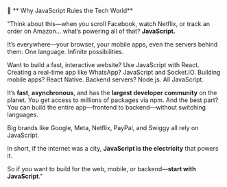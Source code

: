 🎤 ** Why JavaScript Rules the Tech World**

"Think about this—when you scroll Facebook, watch Netflix, or track an order on Amazon… what’s powering all of that? **JavaScript.**

It’s everywhere—your browser, your mobile apps, even the servers behind them. One language. Infinite possibilities.

Want to build a fast, interactive website? Use JavaScript with React. Creating a real-time app like WhatsApp? JavaScript and Socket.IO. Building mobile apps? React Native. Backend servers? Node.js. All JavaScript.

It’s **fast**, **asynchronous**, and has the **largest developer community** on the planet. You get access to millions of packages via npm. And the best part? You can build the entire app—frontend to backend—without switching languages.

Big brands like Google, Meta, Netflix, PayPal, and Swiggy all rely on JavaScript.

In short, if the internet was a city, **JavaScript is the electricity** that powers it.

So if you want to build for the web, mobile, or backend—**start with JavaScript**."

